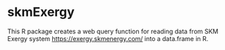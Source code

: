 skmExergy
=========

This R package creates a web query function for reading data from SKM Exergy system https://exergy.skmenergy.com/ into a data.frame in R.
